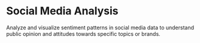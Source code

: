 # Social Media Analysis
Analyze and visualize sentiment patterns in social media data to understand public opinion and attitudes towards specific topics or brands.
